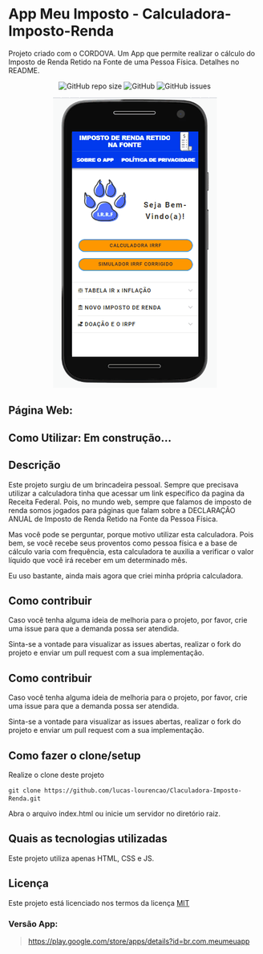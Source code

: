 # App Meu Imposto - Calculadora-Imposto-Renda

Projeto criado com o CORDOVA. Um App que permite realizar o cálculo do Imposto de Renda Retido na Fonte de uma Pessoa Física. Detalhes no README.

<p align="center">
<img alt="GitHub repo size" src="https://img.shields.io/github/repo-size/lucas-lourencao/Calculadora-Imposto-Renda">
<img alt="GitHub" src="https://img.shields.io/github/license/lucas-lourencao/Calculadora-Imposto-Renda">
<img alt="GitHub issues" src="https://img.shields.io/github/issues/lucas-lourencao/Calculadora-Imposto-Renda">
</p>

<center>
<img src="www/gif/Animação.gif"/>
</center>

## Página Web:

## Como Utilizar: Em construção...

## Descrição

Este projeto surgiu de um brincadeira pessoal. Sempre que precisava utilizar a calculadora tinha que acessar um link específico da pagina da Receita Federal. Pois, no mundo web, sempre que falamos de imposto de renda somos jogados para páginas que falam sobre a DECLARAÇÃO ANUAL de Imposto de Renda Retido na Fonte da Pessoa Física.

Mas você pode se perguntar, porque motivo utilizar esta calculadora. Pois bem, se você recebe seus proventos como pessoa física e a base de cálculo varia com frequência, esta calculadora te auxilia a verificar o valor líquido que você irá receber em um determinado mês.

Eu uso bastante, ainda mais agora que criei minha própria calculadora.

## Como contribuir

Caso você tenha alguma ideia de melhoria para o projeto, por favor, crie uma issue para que a demanda possa ser atendida.

Sinta-se a vontade para visualizar as issues abertas, realizar o fork do projeto e enviar um pull request com a sua implementação.

## Como contribuir

Caso você tenha alguma ideia de melhoria para o projeto, por favor, crie uma issue para que a demanda possa ser atendida.

Sinta-se a vontade para visualizar as issues abertas, realizar o fork do projeto e enviar um pull request com a sua implementação.

## Como fazer o clone/setup

Realize o clone deste projeto

```
git clone https://github.com/lucas-lourencao/Claculadora-Imposto-Renda.git
```

Abra o arquivo index.html ou inicie um servidor no diretório raiz.

## Quais as tecnologias utilizadas

Este projeto utiliza apenas HTML, CSS e JS.

## Licença

Este projeto está licenciado nos termos da licença [MIT](/LICENSE.md)

### Versão App:

> https://play.google.com/store/apps/details?id=br.com.meumeuapp
